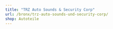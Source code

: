 ```yaml
---
title: "TRZ Auto Sounds & Security Corp"
url: /bronx/trz-auto-sounds-und-security-corp/
shop: Autoteile
---
```

